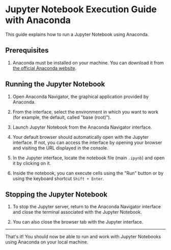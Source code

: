 # Jupyter Notebook Execution Guide with Anaconda

This guide explains how to run a Jupyter Notebook using Anaconda.

## Prerequisites

1. Anaconda must be installed on your machine. You can download it from [the official Anaconda website](https://www.anaconda.com/products/distribution).

## Running the Jupyter Notebook

1. Open Anaconda Navigator, the graphical application provided by Anaconda.

2. From the interface, select the environment in which you want to work (for example, the default, called "base (root)").

3. Launch Jupyter Notebook from the Anaconda Navigator interface.

4. Your default browser should automatically open with the Jupyter interface. If not, you can access the interface by opening your browser and visiting the URL displayed in the console.

5. In the Jupyter interface, locate the notebook file (main `.ipynb`) and open it by clicking on it.

6. Inside the notebook, you can execute cells using the "Run" button or by using the keyboard shortcut `Shift + Enter`.

## Stopping the Jupyter Notebook

1. To stop the Jupyter server, return to the Anaconda Navigator interface and close the terminal associated with the Jupyter Notebook.

2. You can also close the browser tab with the Jupyter interface.

---

That's it! You should now be able to run and work with Jupyter Notebooks using Anaconda on your local machine.
